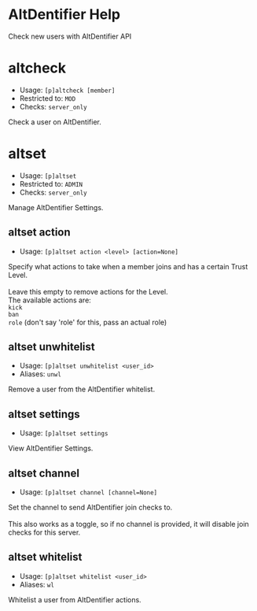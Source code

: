 # AltDentifier Help

Check new users with AltDentifier API

# altcheck
 - Usage: `[p]altcheck [member] `
 - Restricted to: `MOD`
 - Checks: `server_only`

Check a user on AltDentifier.

# altset
 - Usage: `[p]altset `
 - Restricted to: `ADMIN`
 - Checks: `server_only`

Manage AltDentifier Settings.

## altset action
 - Usage: `[p]altset action <level> [action=None] `

Specify what actions to take when a member joins and has a certain Trust Level.<br/><br/>Leave this empty to remove actions for the Level.<br/>The available actions are:<br/>`kick`<br/>`ban`<br/>`role` (don't say 'role' for this, pass an actual role)

## altset unwhitelist
 - Usage: `[p]altset unwhitelist <user_id> `
 - Aliases: `unwl`

Remove a user from the AltDentifier whitelist.

## altset settings
 - Usage: `[p]altset settings `

View AltDentifier Settings.

## altset channel
 - Usage: `[p]altset channel [channel=None] `

Set the channel to send AltDentifier join checks to.<br/><br/>This also works as a toggle, so if no channel is provided, it will disable join checks for this server.

## altset whitelist
 - Usage: `[p]altset whitelist <user_id> `
 - Aliases: `wl`

Whitelist a user from AltDentifier actions.

